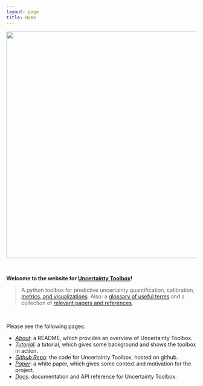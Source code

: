 ```yaml
---
layout: page
title: Home
---
```


<p style="text-align:center; display:block;"><img src="/assets/uncertainty_toolbox/logo.svg" width=600 /></p>

<br>

**Welcome to the website for [Uncertainty Toolbox](https://github.com/uncertainty-toolbox/uncertainty-toolbox)!**

> A python toolbox for predictive uncertainty quantification, calibration,
> [metrics, and visualizations](https://github.com/uncertainty-toolbox/uncertainty-toolbox/blob/master/README.md#metrics).
> Also: a [glossary of useful terms](https://github.com/uncertainty-toolbox/uncertainty-toolbox/blob/master/docs/glossary.md) and a collection
> of [relevant papers and references](https://github.com/uncertainty-toolbox/uncertainty-toolbox/blob/master/docs/paper_list.md).

<br>

Please see the following pages:
* [_About_](/about/): a README, which provides an overview of Uncertainty Toolbox.
* [_Tutorial_](/tutorial/): a tutorial, which gives some background and shows the toolbox in action.
* [_Github Repo_](https://github.com/uncertainty-toolbox/uncertainty-toolbox): the
  code for Uncertainty Toolbox, hosted on github.
* [_Paper_](https://arxiv.org/abs/2109.10254): a white paper, which gives some context
  and motivation for the project.
* [_Docs_](https://uncertainty-toolbox.github.io/docs/): documentation and API reference
  for Uncertainty Toolbox.
